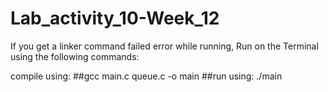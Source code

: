# Lab_activity_10-Week_12

If you get a linker command failed error while running, 
Run on the Terminal using the following commands:

compile using: 
##gcc main.c queue.c -o main
##run using: ./main
